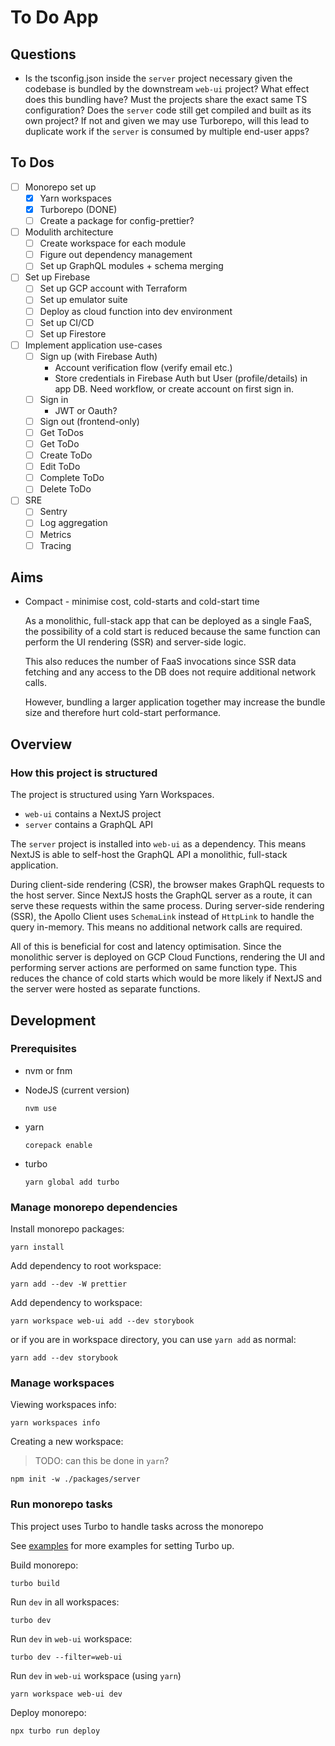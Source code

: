# To Do App

## Questions

- Is the tsconfig.json inside the `server` project necessary given the codebase is bundled by the
  downstream `web-ui` project? What effect does this bundling have? Must the projects share the
  exact same TS configuration? Does the `server` code still get compiled and built as its own
  project? If not and given we may use Turborepo, will this lead to duplicate work if the `server`
  is consumed by multiple end-user apps?


## To Dos

- [ ] Monorepo set up
  - [x] Yarn workspaces
  - [x] Turborepo (DONE)
  - [ ] Create a package for config-prettier?
- [ ] Modulith architecture
  - [ ] Create workspace for each module
  - [ ] Figure out dependency management
  - [ ] Set up GraphQL modules + schema merging
- [ ] Set up Firebase
  - [ ] Set up GCP account with Terraform 
  - [ ] Set up emulator suite
  - [ ] Deploy as cloud function into dev environment
  - [ ] Set up CI/CD
  - [ ] Set up Firestore
- [ ] Implement application use-cases
  - [ ] Sign up (with Firebase Auth)
    - Account verification flow (verify email etc.)
    - Store credentials in Firebase Auth but User (profile/details)
      in app DB. Need workflow, or create account on first sign in.
  - [ ] Sign in
    - JWT or Oauth?
  - [ ] Sign out (frontend-only)
  - [ ] Get ToDos
  - [ ] Get ToDo
  - [ ] Create ToDo
  - [ ] Edit ToDo
  - [ ] Complete ToDo
  - [ ] Delete ToDo
- [ ] SRE
  - [ ] Sentry
  - [ ] Log aggregation 
  - [ ] Metrics
  - [ ] Tracing

## Aims

- Compact - minimise cost, cold-starts and cold-start time

  As a monolithic, full-stack app that can be deployed as a single FaaS, the possibility of a cold
  start is reduced because the same function can perform the UI rendering (SSR) and server-side logic.

  This also reduces the number of FaaS invocations since SSR data fetching and any access to the DB
  does not require additional network calls.

  However, bundling a larger application together may increase the bundle size and therefore hurt
  cold-start performance.

## Overview

### How this project is structured

The project is structured using Yarn Workspaces.

- `web-ui` contains a NextJS project
- `server` contains a GraphQL API

The `server` project is installed into `web-ui` as a dependency. This means NextJS
is able to self-host the GraphQL API a monolithic, full-stack application.

During client-side rendering (CSR), the browser makes GraphQL requests to the host server.
Since NextJS hosts the GraphQL server as a route, it can serve these requests within the same
process. During server-side rendering (SSR), the Apollo Client uses `SchemaLink` instead of
`HttpLink` to handle the query in-memory. This means no additional network calls are required.

All of this is beneficial for cost and latency optimisation. Since the monolithic server is
deployed on GCP Cloud Functions, rendering the UI and performing server actions are performed
on same function type. This reduces the chance of cold starts which would be more likely if
NextJS and the server were hosted as separate functions.

## Development

### Prerequisites

- nvm or fnm

- NodeJS (current version)

  ```
  nvm use
  ```

- yarn

  ```
  corepack enable
  ```

- turbo

  ```
  yarn global add turbo
  ```

### Manage monorepo dependencies

Install monorepo packages:

```
yarn install
```

Add dependency to root workspace:

```
yarn add --dev -W prettier
```

Add dependency to workspace:

```
yarn workspace web-ui add --dev storybook
```

or if you are in workspace directory, you can use `yarn add` as normal:

```
yarn add --dev storybook
```

### Manage workspaces

Viewing workspaces info:

```
yarn workspaces info
```

Creating a new workspace:

> TODO: can this be done in `yarn`?

```
npm init -w ./packages/server
```

### Run monorepo tasks

This project uses Turbo to handle tasks across the monorepo

See [examples](https://github.com/vercel/turbo/tree/main/examples/kitchen-sink) for more examples for setting Turbo up.

Build monorepo:

```
turbo build
```

Run `dev` in all workspaces:

```
turbo dev
```

Run `dev` in `web-ui` workspace:

```
turbo dev --filter=web-ui
```

Run `dev` in `web-ui` workspace (using `yarn`)

```
yarn workspace web-ui dev
```

Deploy monorepo:

```
npx turbo run deploy
```
